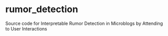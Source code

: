 # rumor_detection
 Source code for Interpretable Rumor Detection in Microblogs by Attending to User Interactions
